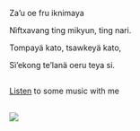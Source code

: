 <p>Za’u oe fru iknimaya</p>
<p>Nìftxavang ting mikyun, ting nari.</p>
<p>Tompayä kato, tsawkeyä kato,</p>
<p>Sì’ekong te’lanä oeru teya si.</p>

##
<a href="https://www.youtube.com/playlist?list=PLPlQAx0dMtXyA0017Hd3JMhE1bWVTyPbE">Listen</a> to some music with me

##
[![](https://visitcount.itsvg.in/api?id=i0101001010i&label=Profile%20Views&color=6&icon=7&pretty=false)](https://visitcount.itsvg.in)

<!---
i0101001010i/i0101001010i is a ✨ special ✨ repository because its `README.md` (this file) appears on your GitHub profile.
You can click the Preview link to take a look at your changes.
- 👋 Hi, I’m @i0101001010i
- 👀 I’m interested in travelling to everywhere, especially Nha Trang
- 🌱 I’m currently learning to be a Backend Developer, hihi
- 💞️
- 📫 Contact via email: trinhnghia270903@gmail.com
--->
